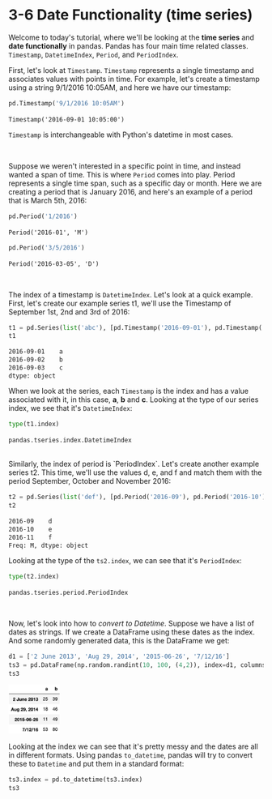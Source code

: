# 3-6 Date Functionality (time series)

Welcome to today's tutorial, where we'll be looking at the **time series** and **date functionally** in pandas. Pandas has four main time related classes. `Timestamp`, `DatetimeIndex`, `Period`, and `PeriodIndex`.

First, let's look at `Timestamp`. `Timestamp` represents a single timestamp and associates values with points in time. For example, let's create a timestamp using a string 9/1/2016 10:05AM, and here we have our timestamp:

```python
pd.Timestamp('9/1/2016 10:05AM')
```

```Timestamp('2016-09-01 10:05:00')```

`Timestamp` is interchangeable with Python's datetime in most cases.

<br/>

Suppose we weren't interested in a specific point in time, and instead wanted a span of time. This is where `Period` comes into play. Period represents a single time span, such as a specific day or month. Here we are creating a period that is January 2016, and here's an example of a period that is March 5th, 2016:

```python
pd.Period('1/2016')
```

```Period('2016-01', 'M')```

```python
pd.Period('3/5/2016')
```

```Period('2016-03-05', 'D')```

<br/>

The index of a timestamp is `DatetimeIndex`. Let's look at a quick example. First, let's create our example series t1, we'll use the Timestamp of September 1st, 2nd and 3rd of 2016:

```python
t1 = pd.Series(list('abc'), [pd.Timestamp('2016-09-01'), pd.Timestamp('2016-09-02'), pd.Timestamp('2016-09-03')])
t1
```

```
2016-09-01    a
2016-09-02    b
2016-09-03    c
dtype: object
```

When we look at the series, each `Timestamp` is the index and has a value associated with it, in this case, **a**, **b** and **c**. Looking at the type of our series index, we see that it's `DatetimeIndex`:

```python
type(t1.index)
```

```pandas.tseries.index.DatetimeIndex```

<br/>
Similarly, the index of period is `PeriodIndex`. Let's create another example series t2. This time, we'll use the values d, e, and f and match them with the period September, October and November 2016:

```python
t2 = pd.Series(list('def'), [pd.Period('2016-09'), pd.Period('2016-10'), pd.Period('2016-11')])
t2
```

```
2016-09    d
2016-10    e
2016-11    f
Freq: M, dtype: object
```

Looking at the type of the `ts2.index`, we can see that it's `PeriodIndex`:

```python
type(t2.index)
```

```pandas.tseries.period.PeriodIndex```

<br/>

Now, let's look into how to *convert to Datetime*. Suppose we have a list of dates as strings. If we create a DataFrame using these dates as the index. And some randomly generated data, this is the DataFrame we get:

```python
d1 = ['2 June 2013', 'Aug 29, 2014', '2015-06-26', '7/12/16']
ts3 = pd.DataFrame(np.random.randint(10, 100, (4,2)), index=d1, columns=list('ab'))
ts3
```

<img src='https://github.com/siyinghan/Notes/raw/master/Applied%20Data%20Science%20with%20Python%20(Coursera%20Specialization)/01%20Introduction%20to%20Data%20Science%20in%20Python/Image/068.png' alt='068' width='20%' />

Looking at the index we can see that it's pretty messy and the dates are all in different formats. Using pandas `to_datetime`, pandas will try to convert these to `Datetime` and put them in a standard format:

```python
ts3.index = pd.to_datetime(ts3.index)
ts3
```

